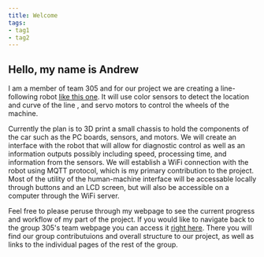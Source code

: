 ```yaml
---
title: Welcome
tags:
- tag1
- tag2
---
```


## Hello, my name is Andrew

I am a member of team 305 and for our project we are creating a line-following robot [like this one](https://pcbwayfile.s3-us-west-2.amazonaws.com/web/20/12/21/1129065663881t.gif). It will use color sensors to detect the location and curve of the line , and servo motors to control the wheels of the machine. 

Currently the plan is to 3D print a small chassis to hold the components of the car such as the PC boards, sensors, and motors. We will create an interface with the robot that will allow for diagnostic control as well as an information outputs possibly including speed, processing time, and information from the sensors. We will establish a WiFi connection with the robot using MQTT protocol, which is my primary contribution to the project. Most of the utility of the human-machine interface will be accessable locally through buttons and an LCD screen, but will also be accessible on a computer through the WiFi server.

Feel free to please peruse through my webpage to see the current progress and workflow of my part of the project. If you would like to navigate back to the group 305's team webpage you can access it [right here](https://asu-egr314-2025-s-305.github.io/). There you will find our group contributuions and overall structure to our project, as well as links to the individual pages of the rest of the group.

